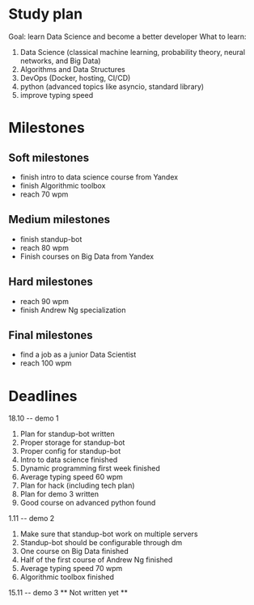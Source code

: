 # Study plan

Goal: learn Data Science and become a better developer
What to learn: 
1) Data Science (classical machine learning, probability theory, neural networks, and Big Data) 
2) Algorithms and Data Structures 
3) DevOps (Docker, hosting, CI/CD)
4) python (advanced topics like asyncio, standard library)
5) improve typing speed 

# Milestones 

## Soft milestones

* finish intro to data science course from Yandex 
* finish Algorithmic toolbox 
* reach 70 wpm

## Medium milestones

* finish standup-bot
* reach 80 wpm
* Finish courses on Big Data from Yandex 

## Hard milestones
* reach 90 wpm
* finish Andrew Ng specialization 

## Final milestones

* find a job as a junior Data Scientist 
* reach 100 wpm

# Deadlines 

18.10 -- demo 1
1) Plan for standup-bot written
2) Proper storage for standup-bot
3) Proper config for standup-bot
4) Intro to data science finished 
5) Dynamic programming first week finished 
6) Average typing speed 60 wpm 
7) Plan for hack (including tech plan)
8) Plan for demo 3 written 
9) Good course on advanced python found 

1.11 -- demo 2
1) Make sure that standup-bot work on multiple servers 
2) Standup-bot should be configurable through dm 
3) One course on Big Data finished
4) Half of the first course of Andrew Ng finished
5) Average typing speed 70 wpm 
6) Algorithmic toolbox finished

15.11 -- demo 3 
** Not written yet ** 

